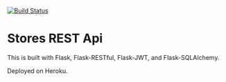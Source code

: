 [![Build Status](https://app.travis-ci.com/pabso5/stores-rest-api-test.svg?branch=master)](https://app.travis-ci.com/pabso5/stores-rest-api-test)

# Stores REST Api

This is built with Flask, Flask-RESTful, Flask-JWT, and Flask-SQLAlchemy.

Deployed on Heroku.
